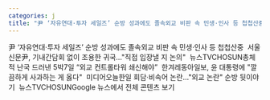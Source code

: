 ```yaml
---
categories: j
title: "尹 ‘자유연대·투자 세일즈’ 순방 성과에도 졸속외교 비판 속 민생·인사 등 첩첩산중  서울신문"
---
```

尹 ‘자유연대·투자 세일즈’ 순방 성과에도 졸속외교 비판 속 민생·인사 등 첩첩산중&nbsp;&nbsp;서울신문尹, 기내간담회 없이 조용한 귀국…"직접 입장낼 지 논의"&nbsp;&nbsp;뉴스TVCHOSUN총체적 난국 드러낸 5박7일 “외교 컨트롤타워 쇄신해야”&nbsp;&nbsp;한겨레동아일보, 윤 대통령에 "깔끔하게 사과하는 게 옳다"&nbsp;&nbsp;미디어오늘한일 회담·비속어 논란…"외교 논란" 순방 뒷이야기&nbsp;&nbsp;뉴스TVCHOSUNGoogle 뉴스에서 전체 콘텐츠 보기
